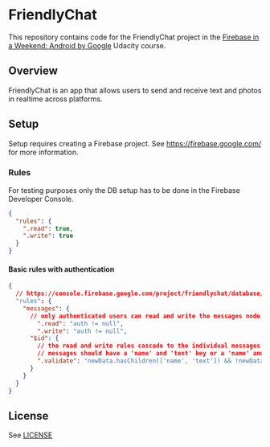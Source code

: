 # FriendlyChat

This repository contains code for the FriendlyChat project in the [Firebase in a Weekend: Android by Google](https://www.udacity.com/course/firebase-in-a-weekend-by-google-android--ud0352) Udacity course.

## Overview

FriendlyChat is an app that allows users to send and receive text and photos in realtime across platforms.

## Setup

Setup requires creating a Firebase project. See https://firebase.google.com/ for more information.

### Rules
For testing purposes only the DB setup has to be done in the Firebase Developer Console.
```json
{
  "rules": {
    ".read": true,
    ".write": true
  }
}
```

#### Basic rules with authentication
```json
{
  // https://console.firebase.google.com/project/friendlychat/database/friendlychat/rules
  "rules": {
    "messages": {
      // only authenticated users can read and write the messages node
    	".read": "auth != null",
    	".write": "auth != null",
      "$id": {
      	// the read and write rules cascade to the individual messages
       	// messages should have a 'name' and 'text' key or a 'name' and 'photoUrl' key
       	".validate": "newData.hasChildren(['name', 'text']) && !newData.hasChildren(['photoUrl']) || newData.hasChildren(['name', 'photoUrl']) && !newData.hasChildren(['text'])"
      }
    }
  }
}
```

## License
See [LICENSE](LICENSE)
